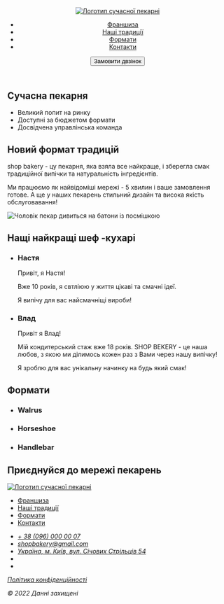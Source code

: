 <!DOCTYPE html>
<html lang="uk">
 <head>
    <meta charset="UTF-8">
    <meta http-equiv="X-UA-Compatible" content="IE=edge" />
    <meta name="viewport" content="width=device-width, initial-scale=1.0">
    <title>Сучасна пекарня</title>
 </head>
 <body>
    <header>
        <nav>
        <a href="#">
            <img src="./images/logo.svg" alt="Логотип сучасної пекарні" />
        </a>
             <ul>
                <li><a href="">Франшиза</a></li>
                <li><a href="">Наші традиції</a></li>
                <li><a href="">Формати</a></li>
                <li><a href="">Контакти</a></li>
             </ul>
        </nav>
        <button type="button">Замовити двзінок</button>
    </header>
    <main>
        <section>
            <h1>Сучасна пекарня</h1>
        </section>
        <section>
            <ul>
                <li>Великий попит на ринку</li>
                <li>Доступні за бюджетом формати</li>
                <li>Досвідчена управлінська команда</li>
            </ul>
            <h2>Новий формат традицій</h2>
            <p>
                <span>shop bakery</span> - цу пекарня, яка взяла все найкраще, і зберегла смак 
                традиційної випічки та натуральність інгредієнтів.
            </p>
            <p>
                Ми працюємо як найвідоміші мережі - 
                <span>5 хвилин і ваше замовлення готове</span>. А ще у наших пекарень
                стильний дизайн та висока якість обслуговавання! 
            </p>
            <img src="./images/baker-man.jpg" 
            alt="Чоловік пекар дивиться на батони із посмішкою" 
            />
        </section>
        <section>
            <h2>Нащі найкращі шеф -кухарі</h2>
            <ul>
                <li>
                    <article>
                    <h3>Настя</h3>
                    <p>Привіт, я Настя!</p>
                    <p>Вже 10 років, я свтліюю у життя цікаві та смачні ідеї.</p>
                    <p>Я випічу для вас найсмачніщі вироби!</p>
                </article>
             </li>
             <li>
                <article>
                    <h3>Влад</h3>
                    <p>Привіт я Влад!</p>
                    <p>Мій кондитерський стаж вже 18 років. SHOP BEKERY - це наша любов, з
                        якою ми ділимось кожен раз з Вами через нашу
                        випічку!
                    </p>
                    <p>Я зроблю для вас унікальну начинку на будь який смак!</p>
                </article>
            </li>
            </ul>
        </section>
        <section>
            <h2>Формати</h2>
            <ul>
                <li>
                <article>
                    <h3 lang="en">Walrus</h3>
                </article>
            </li>
            <li>
                <article>
                    <h3 lang="en">Horseshoe</h3>
                </article>
            </li>
            <li>
                <article>
                    <h3 lang="en">Handlebar</h3>
                </article>
            </li>
        </ul>
        </section>
        <section>
            <h2>Приєднуйся до мережі пекарень</h2>
        </section>
    </main>
    <footer>
            <nav>
        <a href="#">
             <img src="./images/logo.svg" alt="Логотип сучасної пекарні" />
        </a>
                    <ul>
                        <li><a href="">Франшиза</a></li>
                        <li><a href="">Наші традиції</a></li>
                        <li><a href="">Формати</a></li>
                        <li><a href="">Контакти</a></li>
                    </ul>
                </nav>
            <address>
                <ul>
                    <li><a href="tel:+380960000007">+ 38 (096) 000 00 07</a></li>
                    <li>
                        <a href="mailto:shopbakery@gmail.com">shopbakery@gmail.com</a>
                    </li>
                    <li>
                        <a href="https://g.co/kgs/YHKLXsr" target="_blank">Україна, м. Київ, вул. Січових Стрільців 54</a>
                    </li>
                    <li>
                        <a href="#">
                            <!-- facebook icon -->
                        </a>
                    </li>
                    <li>
                        <a href="#">
                            <!-- instargam icon -->
                        </a>
                    </li>
                </ul>
                <a href="#" target="_blank">Політика конфіденційності</a>
                <p>© 2022 Данні захищені</p>
            </address>
        </footer>
     </body>
</html>
 
